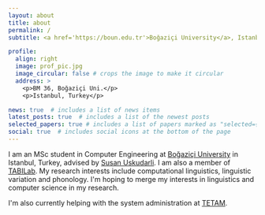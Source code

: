 ```yaml
---
layout: about
title: about
permalink: /
subtitle: <a href='https://boun.edu.tr'>Boğaziçi University</a>, Istanbul, Turkey.

profile:
  align: right
  image: prof_pic.jpg
  image_circular: false # crops the image to make it circular
  address: >
    <p>BM 36, Boğaziçi Uni.</p>
    <p>Istanbul, Turkey</p>

news: true  # includes a list of news items
latest_posts: true  # includes a list of the newest posts
selected_papers: true # includes a list of papers marked as "selected={true}"
social: true  # includes social icons at the bottom of the page
---
```


I am an MSc student in Computer Engineering at [Boğaziçi University](https://boun.edu.tr) in Istanbul, Turkey, advised by [Susan Uskudarli](https://www.cmpe.boun.edu.tr/~uskudarli). I am also a member of [TABILab](https://tabilab.cmpe.boun.edu.tr). My research interests include computational linguistics, linguistic variation and phonology. I'm hoping to merge my interests in linguistics and computer science in my research.

I'm also currently helping with the system administration at [TETAM](https://tetam.boun.edu.tr).
